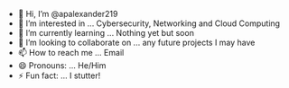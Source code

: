 - 👋 Hi, I’m @apalexander219
- 👀 I’m interested in ... Cybersecurity, Networking and Cloud Computing
- 🌱 I’m currently learning ... Nothing yet but soon
- 💞️ I’m looking to collaborate on ... any future projects I may have
- 📫 How to reach me ... Email
- 😄 Pronouns: ... He/Him
- ⚡ Fun fact: ... I stutter!

<!---
apalexander219/apalexander219 is a ✨ special ✨ repository because its `README.md` (this file) appears on your GitHub profile.
You can click the Preview link to take a look at your changes.
--->
